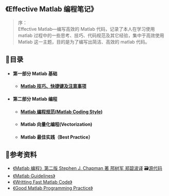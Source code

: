 ## 《Effective Matlab 编程笔记》

> 序：  
> Effective Matlab—编写高效的 Matlab 代码，记录了本人在学习使用 matlab 过程中的一些思考、技巧、代码规范及其它经验，集中于高效使用 Matlab 这一主题，目的是为了编写出简洁、高效的 matlab 代码。

## 📑目录

* #### 第一部分 Matlab 基础

  * #### [Matlab 技巧、快捷键及注意事项](/docs/matlab技巧_快捷键_注意事项.md)
* #### 第二部分 Matlab 编程

  * #### [Matlab 编程规范\(Matlab Coding Style\)](/docs/Matlab编程规范.md)
  * #### Matlab 向量化编程\(Vectorization\)
  * #### Matlab 最佳实践（Best Practice）

## 🔎参考资料

* [《Matlab 编程》第二版 Stephen J. Chapman 著 邢树军 郑碧波译](/assets/Matlab编程%28第二版%29.pdf)   🗃[源代码](/assets/《Matlab编程》源码)
* [《Matlab Guidelines》]()
* [《Writting Fast Matlab Code》]()
* [《Good Matlab Programming Practice》]()



